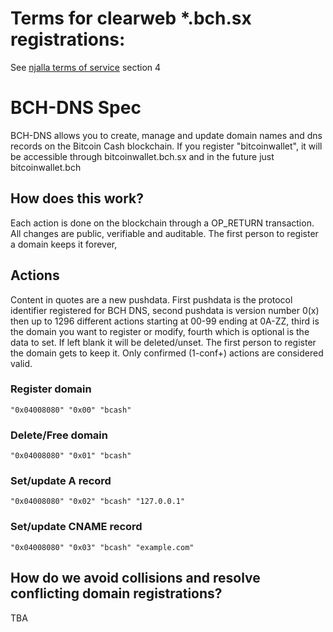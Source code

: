 # Terms for clearweb *.bch.sx registrations: 

See [njalla terms of service](https://njal.la/tos/#term_4) section 4

# BCH-DNS Spec

BCH-DNS allows you to create, manage and update domain names and dns records on the Bitcoin Cash blockchain. If you register "bitcoinwallet", it will be accessible through bitcoinwallet.bch.sx and in the future just bitcoinwallet.bch

## How does this work?

Each action is done on the blockchain through a OP_RETURN transaction. All changes are public, verifiable and auditable. The first person to register a domain keeps it forever,

## Actions

Content in quotes are a new pushdata. First pushdata is the protocol identifier registered for BCH DNS, second pushdata is version number 0(x) then up to 1296 different actions starting at 00-99 ending at 0A-ZZ, third is the domain you want to register or modify, fourth which is optional is the data to set. If left blank it will be deleted/unset. The first person to register the domain gets to keep it. Only confirmed (1-conf+) actions are considered valid.

### Register domain

`"0x04008080" "0x00" "bcash"`

### Delete/Free domain

`"0x04008080" "0x01" "bcash"`

### Set/update A record

`"0x04008080" "0x02" "bcash" "127.0.0.1"`

### Set/update CNAME record

`"0x04008080" "0x03" "bcash" "example.com"`

## How do we avoid collisions and resolve conflicting domain registrations?

TBA
